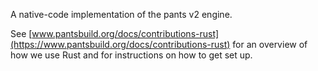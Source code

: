 A native-code implementation of the pants v2 engine.

See [www.pantsbuild.org/docs/contributions-rust](https://www.pantsbuild.org/docs/contributions-rust) for an overview of how we use Rust and for instructions on how to get set up.
